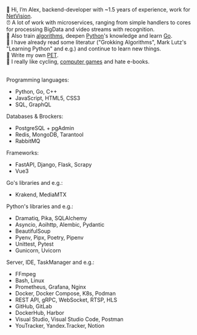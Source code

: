 <div>👋 Hi, I’m Alex, backend-developer with ~1.5 years of experience, work for <a href="https://net-vision.pro/">NetVision</a>.</div>
<div>⏰ A lot of work with microservices, ranging from simple handlers to cores for processing BigData and video streams with recognition.</div>
<div>🧠 Also train <a href="https://leetcode.com/">algorithms</a>, deepen <a href="https://www.python.org/">Python</a>'s knowledge and learn <a href="https://go.dev/">Go</a>.</div>
<div>📓 I have already read some literatur ("Grokking Algorithms", Mark Lutz's "Learning Python" and e.g.) and continue to learn new things.</div>
<div>📝 Write my own <a href="https://github.com/AlexeyPlz/PET">PET</a>.</div>
<div>🤟 I really like cycling, <a href="https://steamcommunity.com/id/CyII4iK">computer games</a> and hate e-books.</div>
<br>

Programming languages:
- Python, Go, C++
- JavaScript, HTML5, CSS3
- SQL, GraphQL

Databases & Brockers:
- PostgreSQL + pgAdmin
- Redis, MongoDB, Tarantool
- RabbitMQ

Frameworks:
- FastAPI, Django, Flask, Scrapy
- Vue3

Go's libraries and e.g.:
- Krakend, MediaMTX

Python's libraries and e.g.:
- Dramatiq, Pika, SQLAlchemy
- Asyncio, Aoihttp, Alembic, Pydantic
- BeautifulSoup
- Pyenv, Pipx, Poetry, Pipenv
- Unittest, Pytest
- Gunicorn, Uvicorn

Server, IDE, TaskManager and e.g.:
- FFmpeg
- Bash, Linux
- Prometheus, Grafana, Nginx
- Docker, Docker Compose, K8s, Podman
- REST API, gRPC, WebSocket, RTSP, HLS
- GitHub, GitLab
- DockerHub, Harbor
- Visual Studio, Visual Studio Code, Postman
- YouTracker, Yandex.Tracker, Notion
<!---
AlexeyPlz/AlexeyPlz is a ✨ special ✨ repository because its `README.md` (this file) appears on your GitHub profile.
You can click the Preview link to take a look at your changes.
--->
